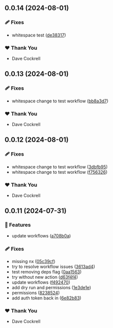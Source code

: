 ## 0.0.14 (2024-08-01)


### 🩹 Fixes

- whitespace test ([de38317](https://github.com/telicent-oss/rdf-libraries/commit/de38317))

### ❤️  Thank You

- Dave Cockrell

## 0.0.13 (2024-08-01)


### 🩹 Fixes

- whitespace change to test workflow ([bb8a3d7](https://github.com/telicent-oss/rdf-libraries/commit/bb8a3d7))

### ❤️  Thank You

- Dave Cockrell

## 0.0.12 (2024-08-01)


### 🩹 Fixes

- whitespace change to test workflow ([3dbfb95](https://github.com/telicent-oss/rdf-libraries/commit/3dbfb95))
- whitespace change to test workflow ([f756326](https://github.com/telicent-oss/rdf-libraries/commit/f756326))

### ❤️  Thank You

- Dave Cockrell

## 0.0.11 (2024-07-31)


### 🚀 Features

- update workflows ([a708b0a](https://github.com/telicent-oss/rdf-libraries/commit/a708b0a))

### 🩹 Fixes

- missing nx ([05c39cf](https://github.com/telicent-oss/rdf-libraries/commit/05c39cf))
- try to resolve workflow issues ([3613ad4](https://github.com/telicent-oss/rdf-libraries/commit/3613ad4))
- test removing deps flag ([0aa1563](https://github.com/telicent-oss/rdf-libraries/commit/0aa1563))
- try without new action ([d63f4f4](https://github.com/telicent-oss/rdf-libraries/commit/d63f4f4))
- update workflows ([f492470](https://github.com/telicent-oss/rdf-libraries/commit/f492470))
- add dry run and permissions ([1e3de1e](https://github.com/telicent-oss/rdf-libraries/commit/1e3de1e))
- permissions ([8238524](https://github.com/telicent-oss/rdf-libraries/commit/8238524))
- add auth token back in ([6e82b83](https://github.com/telicent-oss/rdf-libraries/commit/6e82b83))

### ❤️  Thank You

- Dave Cockrell